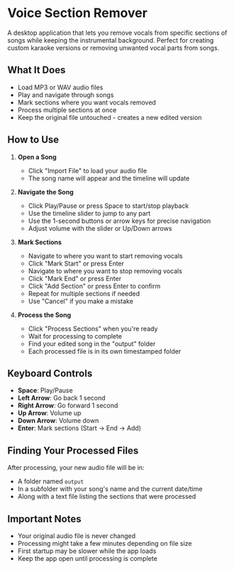 # Voice Section Remover

A desktop application that lets you remove vocals from specific sections of songs while keeping the instrumental background. Perfect for creating custom karaoke versions or removing unwanted vocal parts from songs.

## What It Does

- Load MP3 or WAV audio files
- Play and navigate through songs
- Mark sections where you want vocals removed
- Process multiple sections at once
- Keep the original file untouched - creates a new edited version

## How to Use

1. **Open a Song**
   - Click "Import File" to load your audio file
   - The song name will appear and the timeline will update

2. **Navigate the Song**
   - Click Play/Pause or press Space to start/stop playback
   - Use the timeline slider to jump to any part
   - Use the 1-second buttons or arrow keys for precise navigation
   - Adjust volume with the slider or Up/Down arrows

3. **Mark Sections**
   - Navigate to where you want to start removing vocals
   - Click "Mark Start" or press Enter
   - Navigate to where you want to stop removing vocals
   - Click "Mark End" or press Enter
   - Click "Add Section" or press Enter to confirm
   - Repeat for multiple sections if needed
   - Use "Cancel" if you make a mistake

4. **Process the Song**
   - Click "Process Sections" when you're ready
   - Wait for processing to complete
   - Find your edited song in the "output" folder
   - Each processed file is in its own timestamped folder

## Keyboard Controls

- **Space**: Play/Pause
- **Left Arrow**: Go back 1 second
- **Right Arrow**: Go forward 1 second
- **Up Arrow**: Volume up
- **Down Arrow**: Volume down
- **Enter**: Mark sections (Start → End → Add)

## Finding Your Processed Files

After processing, your new audio file will be in:
- A folder named `output`
- In a subfolder with your song's name and the current date/time
- Along with a text file listing the sections that were processed

## Important Notes

- Your original audio file is never changed
- Processing might take a few minutes depending on file size
- First startup may be slower while the app loads
- Keep the app open until processing is complete